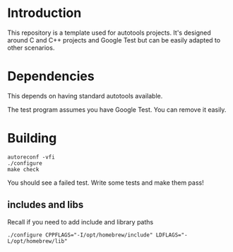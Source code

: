 # Introduction

This repository is a template used for autotools projects. It's designed around C and C++ projects and Google Test but can be easily adapted to other scenarios. 

# Dependencies 

This depends on having standard autotools available. 

The test program assumes you have Google Test. You can remove it easily. 

# Building

```
autoreconf -vfi
./configure
make check
```

You should see a failed test. Write some tests and make them pass!

## includes and libs 

Recall if you need to add include and library paths

```
./configure CPPFLAGS="-I/opt/homebrew/include" LDFLAGS="-L/opt/homebrew/lib"
```
